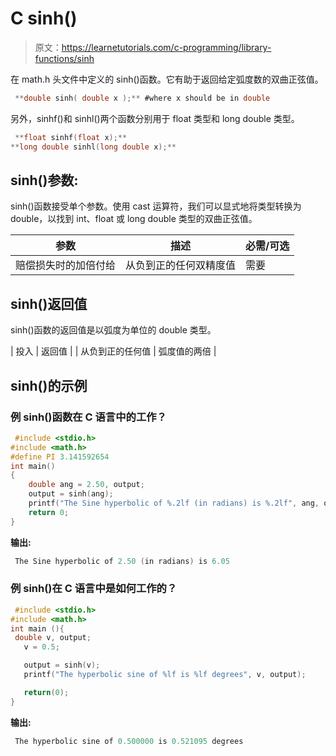 # C sinh()

> 原文：<https://learnetutorials.com/c-programming/library-functions/sinh>

在 math.h 头文件中定义的 sinh()函数。它有助于返回给定弧度数的双曲正弦值。

```c
 **double sinh( double x );** #where x should be in double 

```

另外，sinhf()和 sinhl()两个函数分别用于 float 类型和 long double 类型。

```c
 **float sinhf(float x);** 
**long double sinhl(long double x);** 

```

## sinh()参数:

sinh()函数接受单个参数。使用 cast 运算符，我们可以显式地将类型转换为 double，以找到 int、float 或 long double 类型的双曲正弦值。

| 参数 | 描述 | 必需/可选 |
| --- | --- | --- |
| 赔偿损失时的加倍付给 | 从负到正的任何双精度值 | 需要 |

## sinh()返回值

sinh()函数的返回值是以弧度为单位的 double 类型。

| 投入 | 返回值 |
| 从负到正的任何值 | 弧度值的两倍 |

## sinh()的示例

### 例 sinh()函数在 C 语言中的工作？

```c
 #include <stdio.h>
#include <math.h>
#define PI 3.141592654
int main()
{
    double ang = 2.50, output;
    output = sinh(ang);
    printf("The Sine hyperbolic of %.2lf (in radians) is %.2lf", ang, output);
    return 0;
} 

```

**输出:**

```c
 The Sine hyperbolic of 2.50 (in radians) is 6.05 
```

### 例 sinh()在 C 语言中是如何工作的？

```c
 #include <stdio.h>
#include <math.h>
int main (){
 double v, output;
   v = 0.5;

   output = sinh(v);
   printf("The hyperbolic sine of %lf is %lf degrees", v, output);

   return(0);
} 

```

**输出:**

```c
 The hyperbolic sine of 0.500000 is 0.521095 degrees 
```